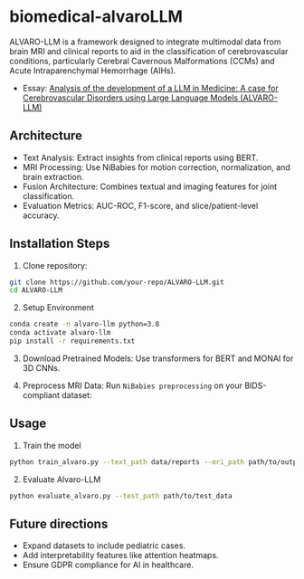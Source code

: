 # biomedical-alvaroLLM

ALVARO-LLM is a framework designed to integrate multimodal data from brain MRI and clinical reports to aid in the classification of cerebrovascular conditions, particularly Cerebral Cavernous Malformations (CCMs) and Acute Intraparenchymal Hemorrhage (AIHs). 
- Essay: [Analysis of the development of a LLM in Medicine: A case for
Cerebrovascular Disorders using Large Language Models
(ALVARO-LLM)](docs/essayCUG.pdf)

## Architecture

- Text Analysis: Extract insights from clinical reports using BERT.
- MRI Processing: Use NiBabies for motion correction, normalization, and brain extraction.
- Fusion Architecture: Combines textual and imaging features for joint classification.
- Evaluation Metrics: AUC-ROC, F1-score, and slice/patient-level accuracy.

## Installation Steps
1. Clone repository:

```bash
git clone https://github.com/your-repo/ALVARO-LLM.git
cd ALVARO-LLM
```

2. Setup Environment

```bash
conda create -n alvaro-llm python=3.8
conda activate alvaro-llm
pip install -r requirements.txt
```

3. Download Pretrained Models:
Use transformers for BERT and MONAI for 3D CNNs.

4. Preprocess MRI Data:
Run `NiBabies preprocessing` on your BIDS-compliant dataset:

## Usage
1. Train the model
```bash
python train_alvaro.py --text_path data/reports --mri_path path/to/output_directory
```

2. Evaluate Alvaro-LLM
```bash
python evaluate_alvaro.py --test_path path/to/test_data
```


## Future directions
- Expand datasets to include pediatric cases.
- Add interpretability features like attention heatmaps.
- Ensure GDPR compliance for AI in healthcare.
